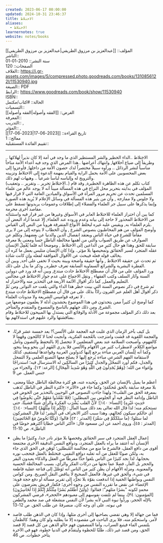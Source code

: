 ```yaml
---
created: 2023-06-17 00:00:00
updated: 2024-10-31 23:46:37
title: الاختلاط
aliases:
  - الاختلاط
learnernotes: true
website: notes/books
---
```


المؤلف:: [[عبدالعزيز بن مرزوق الطريفي|عبدالعزيز بن مرزوق الطريفي]]  
الناشر::  
سنة النشر:: 2010-01-01  
الصفحات:: 120  
الغلاف:: <https://i.gr-assets.com/images/S/compressed.photo.goodreads.com/books/1310856122l/11530940.jpg>  
الصيغة:: PDF  
الرابط:: <https://www.goodreads.com/book/show/11530940>  
ISBN::  
الحالة:: #كتاب/مكتمل  
التسميات::  
الغرض:: [[الفقه وأصوله|الفقه وأصوله]]  
المعرفة::  
التدريب:: ,  
المؤثر:: ,  
تاريخ القراءة:: [[2023-06-17|2023-06-17]]  
معالج:: 1  
تقييم الفائدة المستقبلية::

---

الاختلاط ..الداء الخطير والشر المستطير الذي ما وجد في أمة إلا كان نذيراً لهلاكها .. وطريقاً إلى ضياع أخلاقها, وانتهاك أعراضها ..هذا المرض الذي وجد فيه أعداء الأمة مناخاً مناسباً لنشر الرذائل .. ورأوه سبيلاً مختصراً لدك حصون الأمة من داخلها, فأوعزوا إلى بعض المحسوبين على الأمة بحمل الراية والقيام بمهمة الدعوة إلى الاختلاط وتزيينه والترويج له وإلباسه لباسأ شرعياً .. وهيهات لهم ذلك.  
(الاختلاط تحرير .. وتقرير .. وتعقيب..) كتاب تكلم عن هذه الظاهرة الخطيرة, وقد قام المؤلف في بدايته بتحرير محل النزاع في هذه المسألة مبيناً أنه لا يوجد عالم من علماء المسلمين تحدث عن تحريم مرور المرأة في الأسواق والميادين العامة التي لا قرار فيها ولا جلوس ولا ممازجة , وأن من يثير هذه المسألة في وسائل الإعلام لا يُرِيد هذه الصورة وإنما يذكرها على سبيل جر العلماء والفضلاء إلى إطلاقات وعمومات يريدونها تسقط على مقاصد أخرى محرمة.  
كما يبن أن احتراز العلماء للاختلاط العابر في الأسواق وغيرها من غير قرار فيه واستثنائه من الاختلاط المحذور لا حاجة إلى بيانه وعدم وروده عند العلماء, إلا عندما أراد البعض أن يلزم العلماء به, ويقيس عليه غيره ليخلط الأنواع المتفرقة هروباً من النص إلى القياس.  
وأوضح المؤلف من هم المخاطبون بنصوص الشرع , وأن الخطاب لا يتوجه إلى من لا يرى مقاماً للشرع في حياة الناس ويعتقد انفصال الدين والدنيا عن بعضهما, وتكلم عن الصوارف عن طريق الصواب والتي من أهمها مخالطة الباطل حساً ومعنى بلا معرفة سابقة للحق وهذا هو حال كثيرٍ من الداعين إلى الاختلاط , وموضحاً أنه قلما يُعْمِلُ الإنسان عقله المتجرد لسبر الحقائق وتمحيصها بلا مؤثر.. وإذا كان الإنسان متلبس بعمل ما كره أن يخالف قوله فعله فيبحث عن الأقوال الموافقة لفعله وإن كانت شاذة.  
ثم تحدث عن حقيقة الاختلاط , وأنها حقيقة واضحة وبينة بحيث لا تخفى على أحد, وبين أن الفطرة البشرية والشرائع السماوية السابقة تعرف خطره,, وذكر ما يدل على ذلك.  
ورد المؤلف على من قال أن مصطلح الاختلاط حادث مبتدع, وبين أنه قد ورد في دوواين السنة وآثار السلف وكتب الفقهاء , ونقل الاجماع على عدم جواز الاختلاط في مجالس التعليم والعمل, كما ذكر أقوال الأئمة الأربعة في التحذير منه والاحتراز له.  
ثم شرع في ذكر نصوص السنة التي بينت خطر هذا الداء والتي بلغت حد التواتر, ومن ثَمَّ ذكر أقوال أهل العلم عبر القرون رادّاً بذلك على من قال أن مصطلح الاختلاط حادث مبتدع لا تعرفه قواميس الشريعة ولا مدونات العلماء .  
كما أوضح أن كثيراً ممن يتحدثون في هذا الموضوع يحشدون أدلة لا يعلمون موضعها من الشرع, ومن ذلك جهلهم بالناسخ والمنسوخ والمتقدم والمتأخر.  
بعد ذلك ذكر المؤلف مجموعة من الأدلة والوقائع التي يستدل بها المبيحون للاختلاط وقام بمناقشتها والرد عليهم في استدلالهم بها.

---

- بل كيف بآخر الزمان الذي غلبت فيه العجمة على الألسن؟! بعد خمسة عشر قرنًا، والعجمة اللغوية قد فَشت وامتزجت بالعُجمة الفكرية، وأنجبت لحنا لا كاللحون وفَهما لا كالفهوم، وأصبحت السلامة عند بعض المتعلمين لا تتحصل إلا بالتحفظ والتصون وتأمل مواضع الكلام، لاضطراب كثير من الأفهام والألسن فلا يدري الفَهم أين ينحو وبما ينجو، وكما أنه لِلّسان العربي مباءة يرجع إليها كدواوين العربية وقواعدها ليستقيم، كذلك لاستقامة الفهم الشرعي مباءة يُرجع إليها لا يصلح معها التصنع العلمي ولا التمحل والجدل، فكم أورد التمحُلُ والجدل كثيرًا من السالكين له الاسترسال فيه؛ استدراجًا وإغواء من الله؛ {وَهُمْ يُجَدِلُونَ فِي اللَّهِ وَهُوَ شَدِيدُ الْمِحَالِ} [الرعد: ١٣]، والجزاء من جنس العمل. ص 9

- أعظم ما يميل بالإنسان عن الحق، ويُحيده عنه، هو كثرة مخالطة الباطل حِسَّا ومعنى، بلا معرفة سابقة بالحق مُحكَمَةٍ؛ وكما جاء في «الأثر»: «كثرة النظر في الباطل تُذهب بمعرفة الحق من القلب»؛ ولهذا جاءتِ النصوص في الوحيين بالتحذير من الخوض في الباطل وإدامة النظر فيه أو الجلوس بين المبطلين؛ {فَلا نَقْعُدُوا مَعَهُمْ حَتَّى يَخُوضُوا فِي حَدِيثٍ غَيْرِهِ} [النساء: ١٤٠]؛ لأنَّ القلب يُشْرَب الفكرةَ والرأي شيئًا فشيئًا، حتى تستحكم منه؛ لذا قال الله تعالى بعد ذلك مبينا المآل : {إِنَّكُم إِذَا مِثْلُهُمْ} [النساء: ١٤٠]؛ أي حالكم سيكون كحالهم، وهذا سبب أكثر الانحراف في البشر؛ لذا قال المشركون لما سئلوا: {ما سلكَكُمْ فِي سَقّرَ} [المدثر : ٤٢] قالوا: {وَكُنَّا نَخُوضُ مَعَ الخَائضِينَ} [المدثر : ٤٥]، وروى أحمد عن ابن مسعود قال: «أكثر الناس خطايا أكثرهم خوضًا في الباطل». ص 10-11

- إعمال العقل المتجرد في سبر الحقائق وفحصها بلا مؤثر نادر جدا، وكثيرًا ما يظن الإنسان أنه اعتقد ما يراه بالعقل المتجرد، ودوافع النفس الدقيقة الأخرى مجتمعة أقوى من دافع العقل، فالشرع ما منع من مجالسة المُبطلين؛ لوَهَنِ في الحق الذي جاء به، ولكن صونًا للعقل من أنه تغلبه دوافع النفس، فتختلط بالعقل فتحجب نوره بحجابها، لذا نجد كثيرًا من الناس بلغوا حدًّا مفرطًا من العقل والذكاء يعبدون البقر والحجر بل الفأر، فضلا عما تحتها من دركات الفكر والرأي، بسبب المخالطة الحسية والمعنوية. ومزلة الأفهام أن يظن كثير من الناس أنه تَوَصَّلَ إلى قناعة عقلية قاطعة في شيء، والحق في غيرها، فالعقل الصحيح لا يناقض النقل الصريح. ومن كوامن النفس وبواطنها الخفية إذا اندفعت بقوّة بلا تجرُّد إلى تقرير مسألة أو دفع حجة قوية: الإغضاء عن نقض ما تقرره النفس من وجوه أخرى؛ فكفار قريش يعترضون على محمدٍ لكونه "بشرًا مثلهم"؛ فقالوا: {وَلَئِنْ أَطَعْتُم بَشَرًا مِثْلَكُمْ إِنَّكُمْ إِذَا لَخَاسِرُونَ} [المؤمنون: ٣٤]، بينما لم تلتفت نفوسهم إلى معبودهم «الحجر»، فرضي المشركون بالإله الحجر، وردُّوا نبوة النبي لأنه بشر! لأن النفس منشغلة في صد محمد والطعن في نبوته، على أي وجه كان، منصرفةً عن طلب الحق. ص 12-13

- فما من جهالة إلا وهي تفضي بصاحبها إلى أخرى مثلها، وإذا كان في الذهن طلب قاصد لأمر، واستحكم منه، فلا يرى الباحث في مقصوده إلا ما يطلبه ولو كان وهما؛ كالظمآن يلتمس الماء فيتبع السراب، وأما المنصفون فهم خالو الذهن من كل قصد إلا قصد الحق، ومن قصد غير ذلك، طلبًا للحظوة وليتقدَّمَ في الدنيا خطوة، فهو في الآخرة يتأخر خطوات. ص 46
